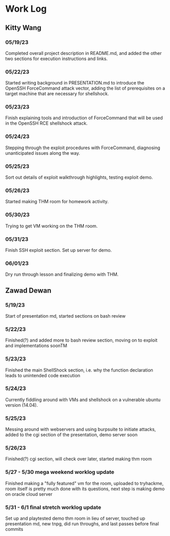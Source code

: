 # Work Log

## Kitty Wang

### 05/19/23

Completed overall project description in README.md, and added the other two sections for execution instructions and links.

### 05/22/23

Started writing background in PRESENTATION.md to introduce the OpenSSH ForceCommand attack vector, adding the list of prerequisites on a target machine that are necessary for shellshock.

### 05/23/23

Finish explaining tools and introduction of ForceCommand that will be used in the OpenSSH RCE shellshock attack.

### 05/24/23

Stepping through the exploit procedures with ForceCommand, diagnosing unanticipated issues along the way.

### 05/25/23

Sort out details of exploit walkthrough highlights, testing exploit demo.

### 05/26/23

Started making THM room for homework activity.

### 05/30/23

Trying to get VM working on the THM room.

### 05/31/23

Finish SSH exploit section. Set up server for demo.

### 06/01/23

Dry run through lesson and finalizing demo with THM.


## Zawad Dewan

### 5/19/23

Start of presentation md, started sections on bash review

### 5/22/23

Finished(?) and added more to bash review section, moving on to exploit and implementations soonTM

### 5/23/23

Finished the main ShellShock section, i.e. why the function declaration leads to unintended code execution

### 5/24/23

Currently fiddling around with VMs and shellshock on a vulnerable ubuntu version (14.04).

### 5/25/23

Messing around with webservers and using burpsuite to initiate attacks, added to the cgi section of the presentation, demo server soon

### 5/26/23

Finished(?) cgi section, will check over later, started making thm room

### 5/27 - 5/30 mega weekend worklog update

Finished making a "fully featured" vm for the room, uploaded to tryhackme, room itself is pretty much done with its questions, next step is making demo on oracle cloud server

### 5/31 - 6/1 final stretch worklog update

Set up and playtested demo thm room in lieu of server, touched up presentation md, new tnpg, did run throughs, and last passes before final commits
